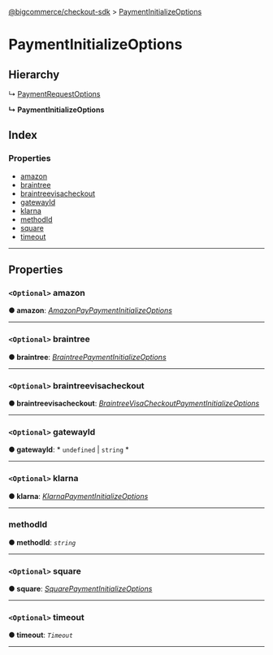 [@bigcommerce/checkout-sdk](../README.md) > [PaymentInitializeOptions](../interfaces/paymentinitializeoptions.md)

# PaymentInitializeOptions

## Hierarchy

↳  [PaymentRequestOptions](paymentrequestoptions.md)

**↳ PaymentInitializeOptions**

## Index

### Properties

* [amazon](paymentinitializeoptions.md#amazon)
* [braintree](paymentinitializeoptions.md#braintree)
* [braintreevisacheckout](paymentinitializeoptions.md#braintreevisacheckout)
* [gatewayId](paymentinitializeoptions.md#gatewayid)
* [klarna](paymentinitializeoptions.md#klarna)
* [methodId](paymentinitializeoptions.md#methodid)
* [square](paymentinitializeoptions.md#square)
* [timeout](paymentinitializeoptions.md#timeout)

---

## Properties

<a id="amazon"></a>

### `<Optional>` amazon

**● amazon**: *[AmazonPayPaymentInitializeOptions](amazonpaypaymentinitializeoptions.md)*

___
<a id="braintree"></a>

### `<Optional>` braintree

**● braintree**: *[BraintreePaymentInitializeOptions](braintreepaymentinitializeoptions.md)*

___
<a id="braintreevisacheckout"></a>

### `<Optional>` braintreevisacheckout

**● braintreevisacheckout**: *[BraintreeVisaCheckoutPaymentInitializeOptions](braintreevisacheckoutpaymentinitializeoptions.md)*

___
<a id="gatewayid"></a>

### `<Optional>` gatewayId

**● gatewayId**: * `undefined` &#124; `string`
*

___
<a id="klarna"></a>

### `<Optional>` klarna

**● klarna**: *[KlarnaPaymentInitializeOptions](klarnapaymentinitializeoptions.md)*

___
<a id="methodid"></a>

###  methodId

**● methodId**: *`string`*

___
<a id="square"></a>

### `<Optional>` square

**● square**: *[SquarePaymentInitializeOptions](squarepaymentinitializeoptions.md)*

___
<a id="timeout"></a>

### `<Optional>` timeout

**● timeout**: *`Timeout`*

___

